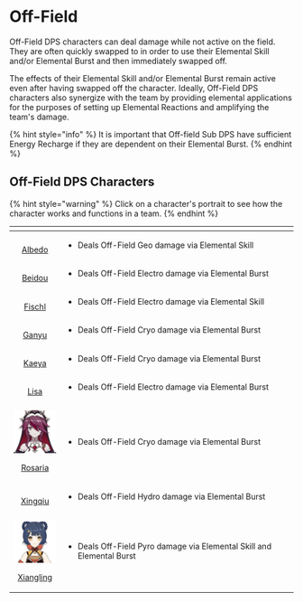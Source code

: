 # Off-Field

Off-Field DPS characters can deal damage while not active on the field. They are often quickly swapped to in order to use their Elemental Skill and/or Elemental Burst and then immediately swapped off.

The effects of their Elemental Skill and/or Elemental Burst remain active even after having swapped off the character. Ideally, Off-Field DPS characters also synergize with the team by providing elemental applications for the purposes of setting up Elemental Reactions and amplifying the team's damage.

{% hint style="info" %}
It is important that Off-field Sub DPS have sufficient Energy Recharge if they are dependent on their Elemental Burst.
{% endhint %}

## Off-Field DPS Characters

{% hint style="warning" %}
Click on a character's portrait to see how the character works and functions in a team.
{% endhint %}

<table>
  <thead>
    <tr>
      <th style="text-align:center"></th>
      <th style="text-align:left"></th>
    </tr>
  </thead>
  <tbody>
    <tr>
      <td style="text-align:center">&#x200B;<a href="../../characters/geo/albedo.md"><img src="https://firebasestorage.googleapis.com/v0/b/gitbook-28427.appspot.com/o/assets%2F-MW6Wy1uez9Det_qarNh%2F-MWzu4MJVssMKlGqBlrA%2F-MX-0czX85U1k8xt_zEx%2Fui_avataricon_albedo.png?alt=media&amp;token=34cf2f2d-2d69-4f10-99a8-db032d62ddec" alt/> <br />Albedo</a>
      </td>
      <td style="text-align:left">
        <ul>
          <li>Deals Off-Field Geo damage via Elemental Skill</li>
        </ul>
      </td>
    </tr>
    <tr>
      <td style="text-align:center">&#x200B;<a href="../../characters/electro/beidou.md"><img src="https://firebasestorage.googleapis.com/v0/b/gitbook-28427.appspot.com/o/assets%2F-MW6Wy1uez9Det_qarNh%2F-MXIGQrLbl2w5SJQB52E%2F-MXIHHGNDrwWxA0OuLku%2Fui_avataricon_beidou.png?alt=media&amp;token=728f8352-bbf8-4969-9fc2-cd1d8eb00fea" alt/> <br />Beidou</a>
      </td>
      <td style="text-align:left">
        <ul>
          <li>Deals Off-Field Electro damage via Elemental Burst</li>
        </ul>
      </td>
    </tr>
    <tr>
      <td style="text-align:center">&#x200B;<a href="../../characters/electro/fischl.md"><img src="https://firebasestorage.googleapis.com/v0/b/gitbook-28427.appspot.com/o/assets%2F-MW6Wy1uez9Det_qarNh%2F-MXIGQrLbl2w5SJQB52E%2F-MXIHD14TPFP_1PmRZ0q%2Fui_avataricon_fischl.png?alt=media&amp;token=26cd3632-b98b-47df-9643-90061405a206" alt/> <br />Fischl</a>
      </td>
      <td style="text-align:left">
        <ul>
          <li>Deals Off-Field Electro damage via Elemental Skill</li>
        </ul>
      </td>
    </tr>
    <tr>
      <td style="text-align:center">&#x200B;<a href="../../characters/cryo/ganyu.md"><img src="https://firebasestorage.googleapis.com/v0/b/gitbook-28427.appspot.com/o/assets%2F-MW6Wy1uez9Det_qarNh%2F-MWkAe-mYUGSFHgdTrPN%2F-MWkPoHRg9IaUi4Fb56g%2Fui_avataricon_ganyu.png?alt=media&amp;token=21a847a5-4bc0-4d47-9eff-3c81b6c7fb5a" alt/> <br />Ganyu</a>
      </td>
      <td style="text-align:left">
        <ul>
          <li>Deals Off-Field Cryo damage via Elemental Burst</li>
        </ul>
      </td>
    </tr>
    <tr>
      <td style="text-align:center">&#x200B;<a href="../../characters/cryo/kaeya.md"><img src="https://firebasestorage.googleapis.com/v0/b/gitbook-28427.appspot.com/o/assets%2F-MW6Wy1uez9Det_qarNh%2F-MXIGQrLbl2w5SJQB52E%2F-MXIHZ6U04ey5Rur71hN%2Fui_avataricon_kaeya.png?alt=media&amp;token=dcecfdc4-99a6-4f01-91e6-f23248169cad" alt/> <br />Kaeya</a>
      </td>
      <td style="text-align:left">
        <ul>
          <li>Deals Off-Field Cryo damage via Elemental Burst</li>
        </ul>
      </td>
    </tr>
    <tr>
      <td style="text-align:center">&#x200B;<a href="../../characters/electro/lisa.md"><img src="https://firebasestorage.googleapis.com/v0/b/gitbook-28427.appspot.com/o/assets%2F-MW6Wy1uez9Det_qarNh%2F-MXJWM35swXZoWarquTH%2F-MXJWQ0k1rpvO_hstPN-%2Fui_avataricon_lisa.png?alt=media&amp;token=3b3a2c75-6137-479b-bb13-355813b0d6ee" alt/> <br />Lisa</a>
      </td>
      <td style="text-align:left">
        <ul>
          <li>Deals Off-Field Electro damage via Elemental Burst</li>
        </ul>
      </td>
    </tr>
    <tr>
      <td style="text-align:center">
        <p><a href="../../characters/cryo/rosaria.md"><img src="../../.gitbook/assets/ui_avataricon_rosaria.png" alt/> </a>
        </p>
        <p><a href="../../characters/cryo/rosaria.md">Rosaria</a>
        </p>
      </td>
      <td style="text-align:left">
        <ul>
          <li>Deals Off-Field Cryo damage via Elemental Burst</li>
        </ul>
      </td>
    </tr>
    <tr>
      <td style="text-align:center">&#x200B;<a href="../../characters/hydro/xingqiu.md"><img src="https://firebasestorage.googleapis.com/v0/b/gitbook-28427.appspot.com/o/assets%2F-MW6Wy1uez9Det_qarNh%2F-MXDW0jKmBE8-chCwE_Q%2F-MXDx33PgQ79TeqSJuyX%2Fui_avataricon_xingqiu.png?alt=media&amp;token=04731b05-e33e-4470-856a-b76b06628c72" alt/> <br />Xingqiu</a>
      </td>
      <td style="text-align:left">
        <p></p>
        <ul>
          <li>Deals Off-Field Hydro damage via Elemental Burst</li>
        </ul>
      </td>
    </tr>
    <tr>
      <td style="text-align:center">
        <p><a href="../../characters/pyro/xiangling.md"><img src="../../.gitbook/assets/ui_avataricon_xiangling.png" alt/> </a>
        </p>
        <p><a href="../../characters/pyro/xiangling.md">Xiangling</a>
        </p>
      </td>
      <td style="text-align:left">
        <p></p>
        <ul>
          <li>Deals Off-Field Pyro damage via Elemental Skill and Elemental Burst</li>
        </ul>
      </td>
    </tr>
  </tbody>
</table>

